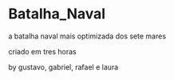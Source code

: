 # Batalha_Naval
a batalha naval mais optimizada dos sete mares

criado em tres horas

by gustavo, gabriel, rafael e laura
